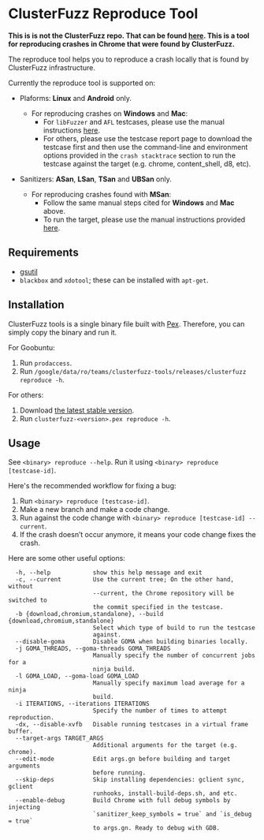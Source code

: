 ClusterFuzz Reproduce Tool
=================================

**This is is not the ClusterFuzz repo. That can be found [here](https://github.com/google/clusterfuzz). This is a tool for reproducing crashes in Chrome that were found by ClusterFuzz.** 

The reproduce tool helps you to reproduce a crash locally that is found by ClusterFuzz infrastructure.

Currently the reproduce tool is supported on:
* Plaforms: **Linux** and **Android** only.
    * For reproducing crashes on **Windows** and **Mac**:
        * For `libFuzzer` and `AFL` testcases, please use the manual instructions [here](https://chromium.googlesource.com/chromium/src/+/master/testing/libfuzzer/reproducing.md).
        * For others, please use the testcase report page to download the testcase first and
then use the command-line and environment options provided in the `crash stacktrace` section
to run the testcase against the target (e.g. chrome, content_shell, d8, etc).

* Sanitizers: **ASan**, **LSan**, **TSan** and **UBSan** only.
    * For reproducing crashes found with **MSan**:
         * Follow the same manual steps cited for **Windows** and **Mac** above.
         * To run the target, please use the manual instructions provided [here](https://www.chromium.org/developers/testing/memorysanitizer#TOC-Running-on-other-distros-using-Docker).


Requirements
---------------

* [gsutil](https://cloud.google.com/storage/docs/gsutil_install)
* `blackbox` and `xdotool`; these can be installed with `apt-get`.


Installation
-----------------

ClusterFuzz tools is a single binary file built with [Pex](https://github.com/pantsbuild/pex).
Therefore, you can simply copy the binary and run it.


For Goobuntu:

1. Run `prodaccess`.
2. Run `/google/data/ro/teams/clusterfuzz-tools/releases/clusterfuzz reproduce -h`.

For others:

1. Download [the latest stable version](https://storage.cloud.google.com/clusterfuzz-tools).
2. Run `clusterfuzz-<version>.pex reproduce -h`.


Usage
------

See `<binary> reproduce --help`. Run it using `<binary> reproduce [testcase-id]`.

Here's the recommended workflow for fixing a bug:

1. Run `<binary> reproduce [testcase-id]`.
2. Make a new branch and make a code change.
3. Run against the code change with `<binary> reproduce [testcase-id] --current`.
4. If the crash doesn’t occur anymore, it means your code change fixes the crash.


Here are some other useful options:

```
  -h, --help            show this help message and exit
  -c, --current         Use the current tree; On the other hand, without
                        --current, the Chrome repository will be switched to
                        the commit specified in the testcase.
  -b {download,chromium,standalone}, --build {download,chromium,standalone}
                        Select which type of build to run the testcase
                        against.
  --disable-goma        Disable GOMA when building binaries locally.
  -j GOMA_THREADS, --goma-threads GOMA_THREADS
                        Manually specify the number of concurrent jobs for a
                        ninja build.
  -l GOMA_LOAD, --goma-load GOMA_LOAD
                        Manually specify maximum load average for a ninja
                        build.
  -i ITERATIONS, --iterations ITERATIONS
                        Specify the number of times to attempt reproduction.
  -dx, --disable-xvfb   Disable running testcases in a virtual frame buffer.
  --target-args TARGET_ARGS
                        Additional arguments for the target (e.g. chrome).
  --edit-mode           Edit args.gn before building and target arguments
                        before running.
  --skip-deps           Skip installing dependencies: gclient sync, gclient
                        runhooks, install-build-deps.sh, and etc.
  --enable-debug        Build Chrome with full debug symbols by injecting
                        `sanitizer_keep_symbols = true` and `is_debug = true`
                        to args.gn. Ready to debug with GDB.
```
